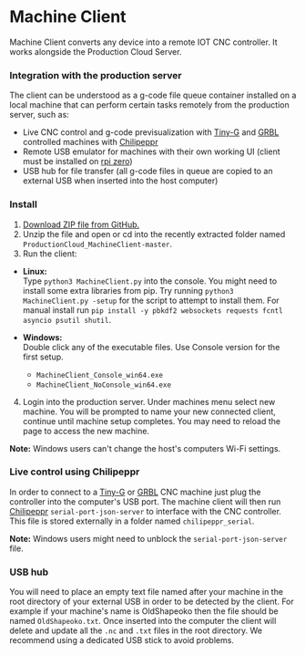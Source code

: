 # Machine Client
Machine Client converts any device into a remote IOT CNC controller. It works alongside the Production Cloud Server.

### Integration with the production server
The client can be understood as a g-code file queue container installed on a local machine that can perform certain tasks remotely from the production server, such as:
 - Live CNC control and g-code previsualization with [Tiny-G](https://github.com/synthetos/TinyG) and [GRBL](https://github.com/grbl/grbl) controlled machines with [Chilipeppr](http://chilipeppr.com/)
 - Remote USB emulator for machines with their own working UI (client must be installed on [rpi zero](https://www.raspberrypi.org/products/raspberry-pi-zero-w/))
 - USB hub for file transfer (all g-code files in queue are copied to an external USB when inserted into the host computer)

### Install

 1. [Download ZIP file from GitHub.](https://github.com/dfmdmx/ProductionCloud_MachineClient/archive/master.zip)
 2. Unzip the file and open or cd into the recently extracted folder named `ProductionCloud_MachineClient-master`.
 3. Run the client:  
  -  **Linux:**  
 Type `python3 MachineClient.py` into the console. You might need to install some extra libraries from pip. Try running `python3 MachineClient.py -setup` for the script to attempt to install them. For manual install run `pip install -y pbkdf2 websockets requests fcntl asyncio psutil shutil`.

  - **Windows:**  
   Double click any of the executable files. Use Console version for the first setup.
     - `MachineClient_Console_win64.exe`
     - `MachineClient_NoConsole_win64.exe`

 4. Login into the production server. Under machines menu select new machine. You will be prompted to name your new connected client, continue until machine setup completes. You may need to reload the page to access the new machine.

 **Note:** Windows users can't change the host's computers Wi-Fi settings.

### Live control using Chilipeppr
 In order to connect to a [Tiny-G](https://github.com/synthetos/TinyG) or [GRBL](https://github.com/grbl/grbl) CNC machine just plug the controller into the computer's USB port. The machine client will then run [Chilipeppr](http://chilipeppr.com/) `serial-port-json-server` to interface with the CNC controller. This file is stored externally in a folder named `chilipeppr_serial`.

 **Note:** Windows users might need to unblock the `serial-port-json-server` file.

### USB hub
You will need to place an empty text file named after your machine in the root directory of your external USB in order to be detected by the client. For example if your machine's name is OldShapeoko then the file should be named `OldShapeoko.txt`. Once inserted into the computer the client will delete and update all the `.nc` and `.txt` files in the root directory. We recommend using a dedicated USB stick to avoid problems.
